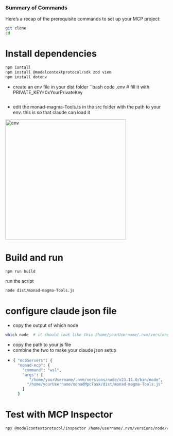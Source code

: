 ### Summary of Commands
Here’s a recap of the prerequisite commands to set up your MCP project:

```bash
git clone
cd
```


# Install dependencies
```bash 
npm isntall
npm install @modelcontextprotocol/sdk zod viem
npm install dotenv
```
- create an env file in your dist folder
  ``bash
  code .env # fill it with PRIVATE_KEY=0xYourPrivateKey
  ```

- edit the monad-magma-Tools.ts in the src folder with the path to your env. this is so that claude can load it

<img width="374" alt="env" src="https://github.com/user-attachments/assets/71bf86af-f7e0-449c-9620-b50e88ce3acc" />

 
# Build and run
```bash
npm run build
```
run the script
```bash
node dist/monad-magma-Tools.js
```

# configure claude json file
- copy the output of which node
```bash
which node  # it should look like this /home/yourUsername/.nvm/versions/node/v23.11.0/bin/node
```
- copy the path to your js file
- combine the two to make your claude json setup
- ```bash
  { "mcpServers": {
    "monad-mcp": {
      "command": "wsl",
      "args": [
         "/home/yourUsername/.nvm/versions/node/v23.11.0/bin/node",
        "/home/yourUsername/monadMpcTask/dist/monad-magma-Tools.js"
      ]
    }
  ```

# Test with MCP Inspector
```bash
npx @modelcontextprotocol/inspector /home/username/.nvm/versions/node/v23.11.0/bin/node /home/username/monadMpcTask/dist/monad-magma-Tools.js
```
